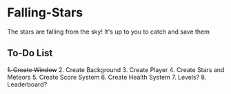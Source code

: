 # Falling-Stars
The stars are falling from the sky! It's up to you to catch and save them


## To-Do List
~~1. Create Window~~
2. Create Background
3. Create Player
4. Create Stars and Meteors
5. Create Score System
6. Create Health System
7. Levels?
8. Leaderboard?


